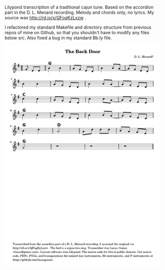 Lilypond transcription of a traditional cajun tune. Based on the accordion part in the D. L. Menard recording. Melody and chords only, no lyrics. My source was http://rd.io/x/QFoqKzLxzw . 

I refactored my standard Makefile and directory structure from previous repos of mine on Github, so that you shouldn't have to modify any files below src. Also fixed a bug in my standard Bb.ly file.

![](https://github.com/lucasgonze/The-Back-Door--cajun-two-step-/raw/master/build/concert.png)





